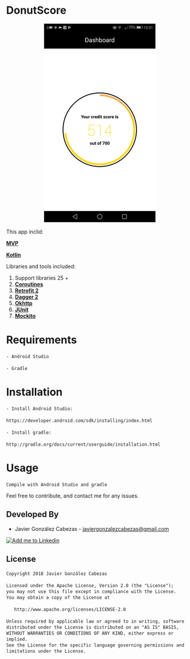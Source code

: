 # DonutScore
<p align="center">
 <img src="https://github.com/CabezasGonzalezJavier/DonutScore/blob/master/resources/Screenshot.png" width="300px" />
</p>


This app inclid:

**[MVP](https://antonioleiva.com/mvp-android/)**

**[Kotlin](https://kotlinlang.org/)**

Libraries and tools included:

1. Support libraries 25 +
2. **[Coroutines](https://kotlinlang.org/docs/reference/coroutines.html)**
3. **[Retrofit 2](https://github.com/square/retrofit)**
4. **[Dagger 2](https://google.github.io/dagger/)**
5. **[Okhttp](https://github.com/square/okhttp)**
6. **[JUnit](http://junit.org/junit4/)**
7. **[Mockito](http://site.mockito.org/)**

# Requirements

    - Android Studio

    - Gradle


# Installation

    - Install Android Studio:

    https://developer.android.com/sdk/installing/index.html

    - Install gradle:

    http://gradle.org/docs/current/userguide/installation.html


# Usage
    Compile with Android Studio and gradle


Feel free to contribute, and contact me for any issues.

Developed By
------------
* Javier González Cabezas - <javiergonzalezcabezas@gmail.com>

<a href="https://es.linkedin.com/in/javier-gonz%C3%A1lez-cabezas-8b4b2231">
  <img alt="Add me to Linkedin" src="https://github.com/JorgeCastilloPrz/EasyMVP/blob/master/art/linkedin.png" />
</a>

License
-------

    Copyright 2018 Javier González Cabezas

    Licensed under the Apache License, Version 2.0 (the "License");
    you may not use this file except in compliance with the License.
    You may obtain a copy of the License at

       http://www.apache.org/licenses/LICENSE-2.0

    Unless required by applicable law or agreed to in writing, software
    distributed under the License is distributed on an "AS IS" BASIS,
    WITHOUT WARRANTIES OR CONDITIONS OF ANY KIND, either express or implied.
    See the License for the specific language governing permissions and
    limitations under the License.

